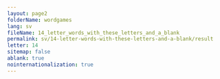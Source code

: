 ```yaml
---
layout: page2
folderName: wordgames
lang: sv
fileName: 14_letter_words_with_these_letters_and_a_blank
permalink: sv/14-letter-words-with-these-letters-and-a-blank/result
letter: 14
sitemap: false
ablank: true
nointernationalization: true
---
```

